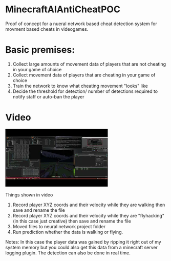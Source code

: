 # MinecraftAIAntiCheatPOC
Proof of concept for a nueral network based cheat detection system for movment based cheats in videogames. 
# Basic premises: 
  1. Collect large amounts of movement data of players that are not cheating in your game of choice
  2. Collect movement data of players that are cheating in your game of choice
  3. Train the network to know what cheating movement "looks" like
  4. Decide the threshold for detection/ number of detections required to notify staff or auto-ban the player
# Video
[![IMAGE ALT TEXT HERE](https://raw.githubusercontent.com/ScottXTra/MinecraftAIAntiCheatPOC/master/mq2.webp)]([https://www.youtube.com/watch?v=YOUTUBE_VIDEO_ID_HERE](https://www.youtube.com/watch?v=4U8R--9Yy9Y&feature=youtu.be))


Things shown in video 
  1. Record player XYZ coords and their velocity while they are walking then save and rename the file
  2. Record player XYZ coords and their velocity while they are "flyhacking" (in this case just creative) then save and rename the file
  3. Moved files to neural network project folder
  4. Run prediction whether the data is walking or flying. 

  Notes: In this case the player data was gained by ripping it right out of my system memory but you could also get this data from a minecraft server logging plugin. The   detection can also be done in real time.
